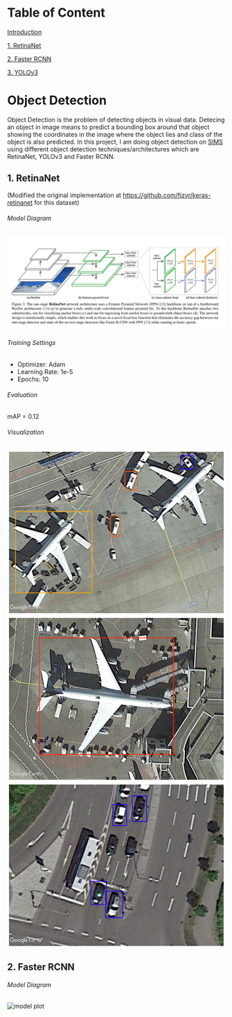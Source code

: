 # Table of Content
[Introduction](https://github.com/shoaibsattar823/CS893-Object-Detection#object-detection)

[1. RetinaNet](url)

[2. Faster RCNN](url)

[3. YOLOv3](url)

# Object Detection
Object Detection is the problem of detecting objects in visual data. Detecing an object in image means to predict a bounding box around that object showing the coordinates in the image where the object lies and class of the object is also predicted.
In this project, I am doing object detection on [SIMS](url) using different object detection techniques/architectures which are RetinaNet, YOLOv3 and Faster RCNN.

## 1. RetinaNet
(Modified the original implementation at https://github.com/fizyr/keras-retinanet for this dataset)

###### Model Diagram
![model plot](retinanet_architecture.JPG)

###### Training Settings
* Optimizer: Adam
* Learning Rate: 1e-5
* Epochs: 10

###### Evaluation
mAP = 0.12

###### Visualization
![demo1](retinanet_demo1.png)
![demo2](retinanet_demo2.png)
![demo3](retinanet_demo3.png)

## 2. Faster RCNN

###### Model Diagram
![model plot](file)

